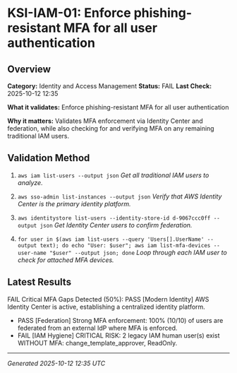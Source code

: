 # KSI-IAM-01: Enforce phishing-resistant MFA for all user authentication

## Overview

**Category:** Identity and Access Management
**Status:** FAIL
**Last Check:** 2025-10-12 12:35

**What it validates:** Enforce phishing-resistant MFA for all user authentication

**Why it matters:** Validates MFA enforcement via Identity Center and federation, while also checking for and verifying MFA on any remaining traditional IAM users.

## Validation Method

1. `aws iam list-users --output json`
   *Get all traditional IAM users to analyze.*

2. `aws sso-admin list-instances --output json`
   *Verify that AWS Identity Center is the primary identity platform.*

3. `aws identitystore list-users --identity-store-id d-9067ccc0ff --output json`
   *Get Identity Center users to confirm federation.*

4. `for user in $(aws iam list-users --query 'Users[].UserName' --output text); do echo "User: $user"; aws iam list-mfa-devices --user-name "$user" --output json; done`
   *Loop through each IAM user to check for attached MFA devices.*

## Latest Results

FAIL Critical MFA Gaps Detected (50%): PASS [Modern Identity] AWS Identity Center is active, establishing a centralized identity platform.
- PASS [Federation] Strong MFA enforcement: 100% (10/10) of users are federated from an external IdP where MFA is enforced.
- FAIL [IAM Hygiene] CRITICAL RISK: 2 legacy IAM human user(s) exist WITHOUT MFA: change_template_approver, ReadOnly.

---
*Generated 2025-10-12 12:35 UTC*